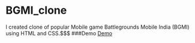 # BGMI_clone
I created clone of popular Mobile game Battlegrounds Mobile India (BGMI) using HTML and CSS.$$$
###Demo
<a href="https://faizanmir01.github.io/BGMI_Website_clone/">Demo</a>
